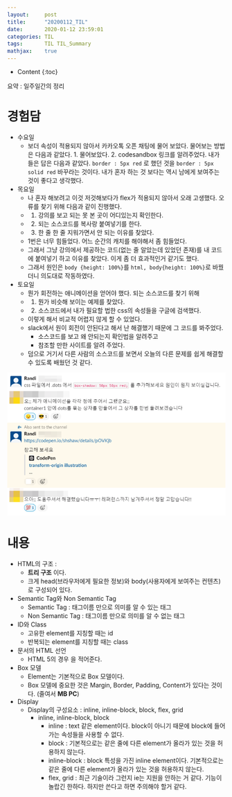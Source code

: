 ```yaml
---
layout:     post
title:      "20200112_TIL"
date:       2020-01-12 23:59:01
categories: TIL
tags:       TIL TIL_Summary
mathjax:    true
---
```


* Content
{:toc}

요약 : 일주일간의 정리



# 경험담
- 수요일
    - 보더 속성이 적용되지 않아서 카카오톡 오픈 채팅에 물어 보았다. 물어보는 방법은 다음과 같았다. 1. 물어보았다. 2. codesandbox 링크를 알려주었다. 내가 들은 답은 다음과 같았다. `border : 5px red` 로 했던 것을 `border : 5px solid red` 바꾸라는 것이다. 내가 혼자 하는 것 보다는 역시 남에게 보여주는 것이 좋다고 생각했다.
- 목요일
    - 나 혼자 해보려고 이것 저것해보다가 flex가 적용되지 않아서 오래 고생했다. 오류를 찾기 위해 다음과 같이 진행했다.
    - 1. 강의를 보고 되는 못 본 곳이 어디있는지 확인한다.
    - 2. 되는 소스코드를 복사랑 붙여넣기를 한다.
    - 3. 한 줄 한 줄 지워가면서 안 되는 이유를 찾았다.
    - 1번은 너무 힘들었다. 어느 순간의 캐치를 해야해서 좀 힘들었다.
    - 그래서 그냥 강의에서 제공하는 코드(없는 줄 알았는데 있었던 존재)를 내 코드에 붙여넣기 하고 이유를 찾았다. 이게 좀 더 효과적인거 같기도 했다.
    - 그래서 원인은 `body {height: 100%}`를 `html, body{height: 100%}`로 바꿨더니 의도대로 작동하였다.
- 토요일
    - 뭔가 회전하는 애니메이션을 얻어야 했다. 되는 소스코드를 찾기 위해
    - 1. 뭔가 비슷해 보이는 예제를 찾았다.
    - 2. 소스코드에서 내가 필요할 법한 css의 속성들을 구글에 검색했다.
    - 이렇게 해서 비교적 어렵지 않게 할 수 있었다.
    - slack에서 원이 회전이 안된다고 해서 난 해결했기 때문에 그 코드를 봐주었다. 
        - 소스코드를 보고 왜 안되는지 확인법을 알려주고
        - 참조할 만한 사이트를 알려 주었다.
    - 덤으로 거기서 다른 사람의 소스코드를 보면서 오늘의 다른 문제를 쉽게 해결할 수 있도록 배웠던 것 같다.

![](/img-in-posts/20200112_TIL-1.png)

# 내용

- HTML의 구조 :
    - __트리 구조__ 이다.
    - 크게 head(브라우저에게 필요한 정보)와 body(사용자에게 보여주는 컨텐츠)로 구성되어 있다.
- Semantic Tag와 Non Semantic Tag
    - Semantic Tag : 태그이름 만으로 의미를 알 수 있는 태그
    - Non Semantic Tag : 태그이름 만으로 의미를 알 수 없는 태그
- ID와 Class
    - 고유한 element를 지칭할 때는 id
    - 반복되는 element를 지칭할 때는 class
- 문서의 HTML 선언
    - HTML 5의 경우 <!DOCTYPE html>을 적어준다.
- Box 모델
    - Element는 기본적으로 Box 모델이다.
    - Box 모델에 중요한 것은 Margin, Border, Padding, Content가 있다는 것이다. (줄여서 __MB PC__)
- Display
    - Display의 구성요소 : inline, inline-block, block, flex, grid
        - inline, inline-block, block
            - inline : text 같은 element이다. block이 아니기 때문에 block에 들어가는 속성들을 사용할 수 없다.
            - block : 기본적으로는 같은 줄에 다른 element가 올라가 있는 것을 허용하지 않는다.
            - inline-block : block 특성을 가진 inline element이다. 기본적으로는 같은 줄에 다른 element가 올라가 있는 것을 허용하지 않는다.
            - flex, grid : 최근 기술이라 그런지 ie는 지원을 안하는 거 같다. 기능이 놀랍긴 한하다. 하지만 쓴다고 하면 주의해야 할거 같다.